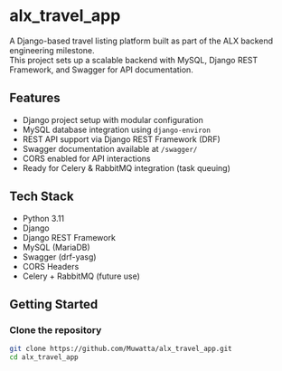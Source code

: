 # alx_travel_app

A Django-based travel listing platform built as part of the ALX backend engineering milestone.  
This project sets up a scalable backend with MySQL, Django REST Framework, and Swagger for API documentation.

## Features

- Django project setup with modular configuration
- MySQL database integration using `django-environ`
- REST API support via Django REST Framework (DRF)
- Swagger documentation available at `/swagger/`
- CORS enabled for API interactions
- Ready for Celery & RabbitMQ integration (task queuing)

## Tech Stack

- Python 3.11
- Django
- Django REST Framework
- MySQL (MariaDB)
- Swagger (drf-yasg)
- CORS Headers
- Celery + RabbitMQ (future use)

## Getting Started

### Clone the repository

```bash
git clone https://github.com/Muwatta/alx_travel_app.git
cd alx_travel_app
```
